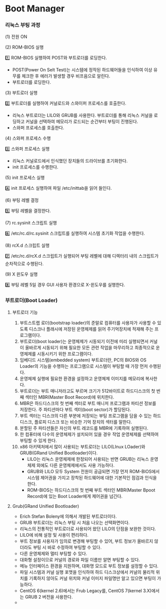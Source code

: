 # Boot Manager

### 리눅스 부팅 과정

(1) 전원 ON

(2) ROM-BIOS 실행 

1️⃣ ROM-BIOS 실행하여 POST와 부트로더를 로딩한다.

- POST(Power On Selt Test)는 시스템에 정작된 하드웨어들을 인식하여 이상 유무를 체크한 후 에러가 발생할 경우 비프음으로 알린다.
- 부트로더를 로딩한다.

(3) 부트로더 실행

2️⃣ 부트로더를 실행하여 커널로드와 스와이퍼 프로세스를 호출한다.

- 리눅스 부트로더는 LILO와 GRUB를 사용한다. 부트로더를 통해 리눅스 커널을 로딩하고 커널을 선택하여 메모리가 로드되는 순간부터 부팅이 진행된다.
- 스와퍼 프로세스를 호출한다.

(4) 스와퍼 프로세스 수행

3️⃣ 스와퍼 프로세스 실행

- 리눅스 커널로드에서 인식했던 장치들의 드라이브를 초기화한다.
- init 프로세스를 수행한다.

(5) init 프로세스 실행

4️⃣ init 프로세스 실행하여 파일 /etc/inittab을 읽어 들인다.

(6) 부팅 레벨 결정

5️⃣ 부팅 레벨을 결정한다.

(7) rc.sysinit 스크립트 실행

6️⃣ /etc/rc.d/rc.sysinit 스크립트를 실행하여 시스템 초기화 작업을 수행한다.

(8) rcX.d 스크립트 실행

7️⃣ /etc/rc.d/rcX.d 스크립트가 실행되어 부팅 레벨에 대해 디렉터리 내의 스크립트가 순차적으로 수행된다.

(9) X 윈도우 실행

8️⃣ 부팅 레벨 5일 경우 GUI 사용자 환경으로 X-윈도우를 실행한다.

### 부트로더(Boot Loader)

1. 부트로더 기능
    1. 부트스트랩 로더(bootstrap loader)의 준말로 컴퓨터를 사용자가 사용할 수 있도록 디스크나 플래시에 저장된 운영체제를 읽어 주기억장치에 적재해 주는 프로그램이다.
    2. 부트로더(boot loader)는 운영체제가 시동되기 이전에 미리 실행되면서 커널이 올바르게 시동되기 위해 필요한 모든 관련 작업을 마무리하고 최종적으로 운영체제를 시동시키기 위한 프로그램이다.
    3. 임베디드 시스템(embedded system) 부트로더란, PC의 BIOS와 OS Loader의 기능을 수행하는 프로그램으로 시스템이 부팅할 때 가장 먼저 수행된다.
    4. 운영체제 실행에 필요한 환경을 설정하고 운영체제 이미지를 메모리에 복사한다.
    5. 부트로더는 부트 매니저라고도 부르며 크기가 512바이트로 하드디스크의 첫 번째 섹터인 MBR(Master Boot Record)에 위치한다.
    6. MBR은 하드디스크의 첫 번째 섹터로 부트 매니저 프로그램과 파티션 정보를 저장한다. 주 파티션마다 부트 섹터(boot sector)가 할당된다.
    7. 부트 섹터는 디스크의 다른 부분에 저장되는 부팅 프로그램을 담을 수 있는 하드디스크, 플로피 디스크 또는 비슷한 기억 장치의 섹터를 말한다.
    8. 분할된 주 파티션들은 자신의 부트 레코드를 MBR에 기록하여 실행된다.
    9. 한 컴퓨터에 다수의 운영체제가 설치되어 있을 경우 작업 운영체제를 선택하여 부팅할 수 있게 한다.
    10. x86 아키텍처에서 많이 사용되는 부트로더는 LILO(LInux LOader)와 GRUB(GRand Unified Bootloader)이다.
        - LILO는 리눅스 운영체제에 한정되어 사용되는 반면 GRUB는 리눅스 운영체제 외에도 다른 운영체제에서도 사용 가능하다.
        - GRUB와 LILO 모두 System 전원이 공급되면 가장 먼저 ROM-BIOS에서 시스템 제어권을 가지고 장착된 하드웨어에 대한 기본적인 점검과 인식을 한다.
        - ROM-BIOS는 하드디스크의 첫 번째 부트 섹터인 MBR(Master Bpoot Record)에 있는 Boot Loader에게 제어권을 넘긴다.

1. Grub(GRand Unified Bootloader)
    - Erich Stefan Boleny에 의해서 개발된 부트로더이다.
    - GRUB 부트로더는 리눅스 부팅 시 처음 나오는 선택화면이다.
    - 리눅스의 전통적인 부트로더로 사용되어 왔던 LILO의 단점을 보완한 것이다.
    - LILO에 비해 설정 및 사용이 편리하다.
    - 부트 정보를 사용자가 임의로 변경해 부팅할 수 있어, 부트 정보가 올바르지 않더라도 부팅 시 바로 수정하여 부팅할 수 있다.
    - 다른 운영체제와 멀티 부팅할 수 있다.
    - 대화형 설정이므로 커널의 경로와 파일 이름만 알면 부팅할 수 있다.
    - 메뉴 인터페이스 환경을 지원하며, 대화명 모드로 부트 정보를 설정할 수 있다.
    - 파일 시스템과 커널 실행 포맷을 인식하여 하드 디스크상에서 커널의 물리적 위치를 기록하지 않아도 커널 위치와 커널 이미지 파일명만 알고 있으면 부팅이 가능하다.
    - CentOS 6(kernel 2.6)에서는 Frub Legacy를, CentOS 7(kernel 3.X)에서는 GRUB 2 버전을 사용한다.
    -
